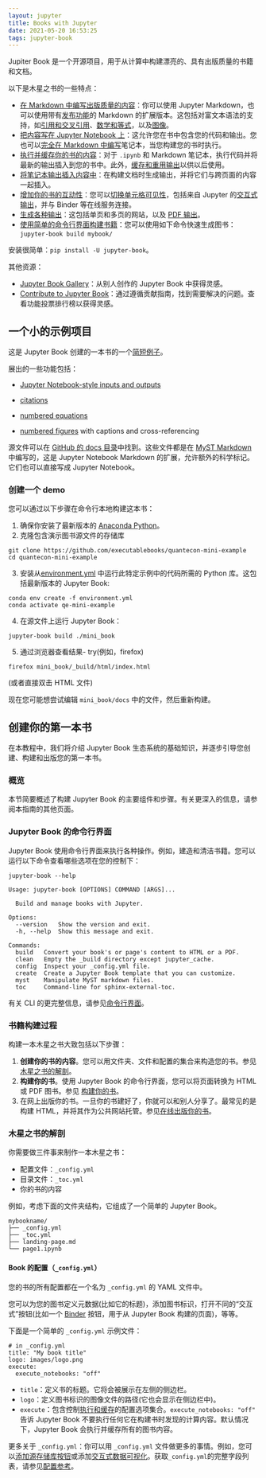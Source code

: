 ```yaml
---
layout: jupyter
title: Books with Jupyter
date: 2021-05-20 16:53:25
tags: jupyter-book
---
```


Jupiter Book 是一个开源项目，用于从计算中构建漂亮的、具有出版质量的书籍和文档。

以下是木星之书的一些特点：

- [在 Markdown 中编写出版质量的内容](https://jupyterbook.org/file-types/markdown.html)：你可以使用 Jupyter Markdown，也可以使用带有[发布功能](https://jupyterbook.org/content/myst.html)的 Markdown 的扩展版本。这包括对富文本语法的支持，如[引用和交叉引用](https://jupyterbook.org/content/citations.html)、[数学和等式](https://jupyterbook.org/content/math.html)，以及[图像](https://jupyterbook.org/content/figures.html)。
- [把内容写在 Jupyter Notebook 上](https://jupyterbook.org/file-types/notebooks.html)：这允许您在书中包含您的代码和输出。您也可以[完全在 Markdown 中编写](https://jupyterbook.org/file-types/myst-notebooks.html)笔记本，当您构建您的书时执行。
- [执行并缓存你的书的内容](https://jupyterbook.org/content/execute.html)：对于 `.ipynb` 和 Markdown 笔记本，执行代码并将最新的输出插入到您的书中。此外，[缓存和重用输出](https://jupyterbook.org/content/execute.html#execute-cache)以供以后使用。
- [将笔记本输出插入内容中](https://jupyterbook.org/content/code-outputs.html#content-code-outputs)：在构建文档时生成输出，并将它们与跨页面的内容一起插入。
- [增加你的书的互动性](https://jupyterbook.org/interactive/launchbuttons.html)：您可以[切换单元格可见性](https://jupyterbook.org/interactive/hiding.html)，包括来自 Jupyter 的[交互式输出](https://jupyterbook.org/interactive/interactive.html)，并与 Binder 等在线服务连接。
- [生成各种输出](https://jupyterbook.org/start/build.html)：这包括单页和多页的网站，以及 [PDF 输出](https://jupyterbook.org/advanced/pdf.html)。
- [使用简单的命令行界面构建书籍](https://jupyterbook.org/reference/cli.html)：您可以使用如下命令快速生成图书：`jupyter-book build mybook/`

安装很简单：`pip install -U jupyter-book`。

其他资源：

- [Jupyter Book Gallery](http://gallery.jupyterbook.org/)：从别人创作的 Jupyter Book 中获得灵感。
- [Contribute to Jupyter Book](https://jupyterbook.org/contribute/intro.html)：通过遵循贡献指南，找到需要解决的问题。查看功能投票排行榜以获得灵感。

## 一个小的示例项目

这是 Jupyter Book 创建的一本书的一个[简短例子](https://executablebooks.github.io/quantecon-mini-example/docs/index.html)。

展出的一些功能包括：

* [Jupyter Notebook-style inputs and outputs](https://executablebooks.github.io/quantecon-mini-example/docs/python_by_example.html#version-1)

* [citations](https://executablebooks.github.io/quantecon-mini-example/docs/about_py.html#bibliography)

* [numbered equations](https://executablebooks.github.io/quantecon-mini-example/docs/python_by_example.html#another-application)

* [numbered figures](https://executablebooks.github.io/quantecon-mini-example/docs/getting_started.html#jupyter-notebooks) with captions and cross-referencing

源文件可以在 [GitHub 的 docs 目录](https://github.com/executablebooks/quantecon-mini-example/)中找到。这些文件都是在 [MyST Markdown](https://jupyterbook.org/content/myst.html) 中编写的，这是 Jupyter Notebook Markdown 的扩展，允许额外的科学标记。它们也可以直接写成 Jupyter Notebook。

### 创建一个 demo

您可以通过以下步骤在命令行本地构建这本书：

1. 确保你安装了最新版本的 [Anaconda Python](https://www.anaconda.com/distribution/)。
2. 克隆包含演示图书源文件的存储库

```shell
git clone https://github.com/executablebooks/quantecon-mini-example
cd quantecon-mini-example
```

3. 安装从[environment.yml](https://github.com/executablebooks/quantecon-mini-example/blob/master/environment.yml) 中运行此特定示例中的代码所需的 Python 库。这包括最新版本的 Jupyter Book:

```shell
conda env create -f environment.yml
conda activate qe-mini-example
```

4. 在源文件上运行 Jupyter Book：

```shell
jupyter-book build ./mini_book
```

5. 通过浏览器查看结果- try(例如，firefox)

```shell
firefox mini_book/_build/html/index.html
```

(或者直接双击 HTML 文件)

现在您可能想尝试编辑 `mini_book/docs` 中的文件，然后重新构建。

## 创建你的第一本书

在本教程中，我们将介绍 Jupyter Book 生态系统的基础知识，并逐步引导您创建、构建和出版您的第一本书。

### 概览

本节简要概述了构建 Jupyter Book 的主要组件和步骤。有关更深入的信息，请参阅本指南的其他页面。

### Jupyter Book 的命令行界面

Jupyter Book 使用命令行界面来执行各种操作。例如，建造和清洁书籍。您可以运行以下命令查看哪些选项在您的控制下：

```shell
jupyter-book --help
```

```shell
Usage: jupyter-book [OPTIONS] COMMAND [ARGS]...

  Build and manage books with Jupyter.

Options:
  --version   Show the version and exit.
  -h, --help  Show this message and exit.

Commands:
  build   Convert your book's or page's content to HTML or a PDF.
  clean   Empty the _build directory except jupyter_cache.
  config  Inspect your _config.yml file.
  create  Create a Jupyter Book template that you can customize.
  myst    Manipulate MyST markdown files.
  toc     Command-line for sphinx-external-toc.
```

有关 CLI 的更完整信息，请参见[命令行界面](https://jupyterbook.org/reference/cli.html)。

### 书籍构建过程

构建一本木星之书大致包括以下步骤：

1. **创建你的书的内容**。您可以用文件夹、文件和配置的集合来构造您的书。参见 [木星之书的解剖](https://jupyterbook.org/start/overview.html#anatomy-of-a-book)。
2. **构建你的书**。使用 Jupyter Book 的命令行界面，您可以将页面转换为 HTML 或 PDF 图书。参见 [构建你的书](https://jupyterbook.org/start/build.html)。
3. 在网上出版你的书。一旦你的书建好了，你就可以和别人分享了。最常见的是构建 HTML，并将其作为公共网站托管。参见[在线出版你的书](https://jupyterbook.org/start/publish.html)。

### 木星之书的解剖

你需要做三件事来制作一本木星之书：

- 配置文件：`_config.yml`
- 目录文件：`_toc.yml`
- 你的书的内容

例如，考虑下面的文件夹结构，它组成了一个简单的 Jupyter Book。

```shell
mybookname/
├── _config.yml
├── _toc.yml
├── landing-page.md
└── page1.ipynb
```

#### Book 的配置（`_config.yml`）

您的书的所有配置都在一个名为 `_config.yml` 的 YAML 文件中。

您可以为您的图书定义元数据(比如它的标题)，添加图书标识，打开不同的“交互式”按钮(比如一个 [Binder](https://jupyterbook.org/reference/glossary.html#term-Binder) 按钮，用于从 Jupyter Book 构建的页面)，等等。

下面是一个简单的 `_config.yml` 示例文件：

```ymal
# in _config.yml
title: "My book title"
logo: images/logo.png
execute:
  execute_notebooks: "off"
```

- `title`：定义书的标题。它将会被展示在左侧的侧边栏。
- `logo`：定义图书标识的图像文件的路径(它也会显示在侧边栏中)。
- `execute`：包含控制[执行和缓存](https://jupyterbook.org/content/execute.html)的配置选项集合。`execute_notebooks: "off"` 告诉 Jupyter Book 不要执行任何它在构建书时发现的计算内容。默认情况下，Jupyter Book 会执行并缓存所有的图书内容。

更多关于 `_config.yml`：你可以用 `_config.yml` 文件做更多的事情。例如，您可以[添加源存储库按钮](https://jupyterbook.org/basics/repository.html#source-repository-button)或添加[交互式数据可视化](https://jupyterbook.org/interactive/interactive.html)。获取`_config.yml`的完整字段列表，请参见[配置参考](https://jupyterbook.org/customize/config.html)。